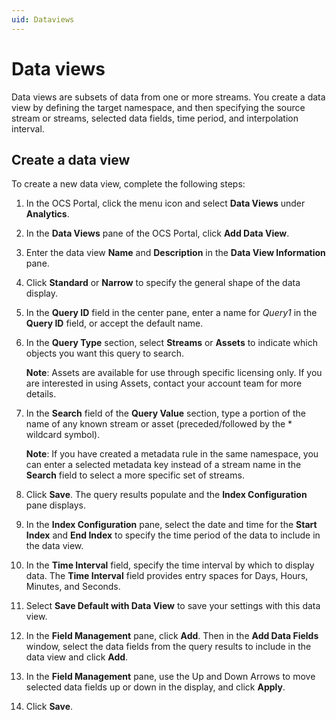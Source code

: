```yaml
---
uid: Dataviews
---
```


# Data views

Data views are subsets of data from one or more streams. You create a data view by defining the target namespace, and then specifying the source stream or streams, selected data fields, time period, and interpolation interval. 

## Create a data view

To create a new data view, complete the following steps:

1. In the OCS Portal, click the menu icon and select **Data Views** under **Analytics**.
2. In the **Data Views** pane of the OCS Portal, click **Add Data View**.
3. Enter the data view **Name** and **Description** in the **Data View Information** pane.
4. Click **Standard** or **Narrow** to specify the general shape of the data display.
5. In the **Query ID** field in the center pane, enter a name for *Query1* in the **Query ID** field, or accept the default name. 
6. In the **Query Type** section, select **Streams** or **Assets** to indicate which objects you want this query to search.

   **Note**: Assets are available for use through specific licensing only. If you are interested in using Assets, contact your account team for more details. 
   
6. In the **Search** field of the **Query Value** section, type a portion of the name of any known stream or asset (preceded/followed by the * wildcard symbol). 

   **Note**: If you have created a metadata rule in the same namespace, you can enter a selected metadata key instead of a stream name in the **Search** field to select a more specific set of streams.
   
7. Click **Save**. The query results populate and the **Index Configuration** pane displays.
8. In the **Index Configuration** pane, select the date and time for the **Start Index** and **End Index** to specify the time period of the data to include in the data view.
9. In the **Time Interval** field, specify the time interval by which to display data. The **Time Interval** field provides entry spaces for Days, Hours, Minutes, and Seconds.
10. Select **Save Default with Data View** to save your settings with this data view.
11. In the **Field Management** pane, click **Add**. Then in the **Add Data Fields** window, select the data fields from the query results to include in the data view and click **Add**.
12. In the **Field Management** pane, use the Up and Down Arrows to move selected data fields up or down in the display, and click **Apply**.
13. Click **Save**.







